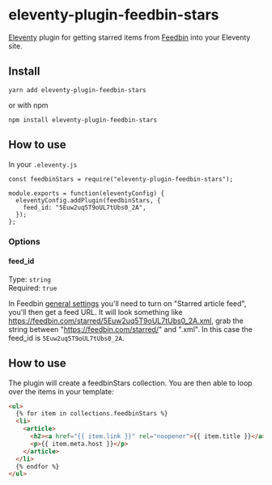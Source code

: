 # eleventy-plugin-feedbin-stars

[Eleventy](https://11ty.dev) plugin for getting starred items from [Feedbin](https://feedbin.com) into your Eleventy site.

## Install

`yarn add eleventy-plugin-feedbin-stars`

or with npm

`npm install eleventy-plugin-feedbin-stars`

## How to use

In your `.eleventy.js`

```
const feedbinStars = require("eleventy-plugin-feedbin-stars");

module.exports = function(eleventyConfig) {
  eleventyConfig.addPlugin(feedbinStars, {
    feed_id: "5Euw2uq5T9oUL7tUbs0_2A",
  });
};
```

### Options

#### feed_id

Type: `string`<br>
Required: `true`

In Feedbin [general settings](https://feedbin.com/settings) you'll need to turn on "Starred article feed", you'll then get a feed URL. It will look something like https://feedbin.com/starred/5Euw2uq5T9oUL7tUbs0_2A.xml, grab the string between "https://feedbin.com/starred/" and ".xml". In this case the feed_id is `5Euw2uq5T9oUL7tUbs0_2A`.

## How to use

The plugin will create a feedbinStars collection. You are then able to loop over the items in your template:

```html
<ul>
  {% for item in collections.feedbinStars %}
  <li>
    <article>
      <h2><a href="{{ item.link }}" rel="noopener">{{ item.title }}</a></h2>
      <p>{{ item.meta.host }}</p>
    </article>
  </li>
  {% endfor %}
</ul>
```

